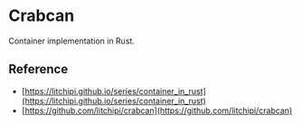 # Crabcan

Container implementation in Rust.  

## Reference

- [https://litchipi.github.io/series/container_in_rust](https://litchipi.github.io/series/container_in_rust)
- [https://github.com/litchipi/crabcan](https://github.com/litchipi/crabcan)
